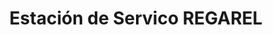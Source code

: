 ---
title: "Estación de Servico REGAREL"
url: /sucre/estacion-de-servico-regarel/
shop: reparación de automóviles
---